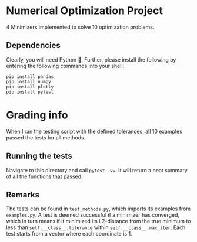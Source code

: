 # Numerical Optimization Project

4 Minimizers implemented to solve 10 optimization problems.

## Dependencies

Clearly, you will need Python 🐍. Further, please install the following
by entering the following commands into your shell:

```
pip install pandas
pip install numpy
pip install plotly
pip install pytest
```

# Grading info

When I ran the testing script with the defined tolerances, all 10 examples passed the tests for all methods.

## Running the tests

Navigate to this directory and call `pytest -vv`. It will return a neat
summary of all the functions that passed.


## Remarks

The tests can be found in `test_methods.py`, which imports its examples from `examples.py`.
A test is deemed successful if a minimizer has converged, which in turn means if it minimized
its L2-distance from the true minimum to less than `self.__class__.tolerance` within `self.__class__.max_iter`. Each test starts from a vector where each coordinate is 1.
